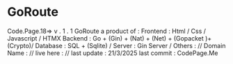 # GoRoute

Code.Page.18=> v . 1 . 1
GoRoute
a product of :
      Frontend : Html / Css / Javascript  / HTMX
      Backend : Go + (Gin) + (Nat) + (Net) + (Gopacket )+ (Crypto)/
      Database : SQL + (Sqlite) /
      Server : Gin Server /
      Others : //
Domain Name : //
live here : //
last update : 21/3/2025
last commit : CodePage.Me  

